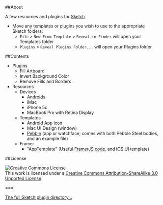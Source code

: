 ##About

A few resources and plugins for [Sketch](http://bohemiancoding.com/sketch/).

* Move any templates or plugins you wish to use to the appropriate Sketch folders:
	* `File` > `New From Template` > `Reveal in Finder` will open your Templates folder
	* `Plugins` > `Reveal Plugins Folder...` will open your Plugins folder

##Contents

* Plugins
	* Fill Artboard
	* Invert Background Color
	* Remove Fills and Borders
* Resources
	* Devices
		* Androids
		* iMac
		* iPhone 5c
		* MacBook Pro with Retina Display
	* Templates
		* Android App Icon
		* Mac UI Design (window)
		* [Pebble](https://getpebble.com) (app or watchface; comes with both Pebble Steel bodies, and an example file)
	* Framer
		* "AppTemplate" (Useful [FramerJS code](https://github.com/sebj/Sketch/blob/master/Resources/Framer/AppTemplate/app.js), and iOS UI template)

##License

<a rel="license" href="http://creativecommons.org/licenses/by-sa/3.0/deed.en_US"><img alt="Creative Commons License" style="border-width:0" src="http://i.creativecommons.org/l/by-sa/3.0/88x31.png" /></a><br />This work is licensed under a <a rel="license" href="http://creativecommons.org/licenses/by-sa/3.0/deed.en_US">Creative Commons Attribution-ShareAlike 3.0 Unported License</a>.

===

<a href="https://github.com/sketchplugins/plugin-directory">The full Sketch plugin directory...</a>
